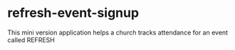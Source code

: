 # refresh-event-signup
This mini version application helps a church tracks attendance for an event called REFRESH
